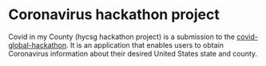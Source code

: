 # Coronavirus hackathon project

Covid in my County (hycsg hackathon project) is a submission to the [covid-global-hackathon](covid-global-hackathon.devpost.com). It is an application that enables users to obtain Coronavirus information about their desired United States state and county.
